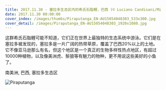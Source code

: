 ```yaml
---
title: 2017.11.30 - 塞拉多生态区内的希氏石脂鲤，巴西 (© Luciano Candisani/Minden Pictures)
date: 2017.11.30 00:00:00
cover_index: /images/thumbs/Piraputanga_EN-AU15054048303_533x300.jpg
cover_detail: /images/Piraputanga_EN-AU15054048303_1920x1080.jpg
---
```


这群希氏石脂鲤可能不知道，它们正在世界上最独特的生态系统中游泳。它们是在塞拉多被发现的，塞拉多是一片广阔的热带草原，覆盖了巴西20%以上的土地。它不像亚马逊那么有名，但这个地区是一个真正的生物多样性热点地区，有超过10000种植物，以及像美洲虎、鬃狼等有魅力的物种，更不用说这些美好的小鱼了。

南美洲, 巴西, 塞拉多生态区

![Piraputanga](/images/Piraputanga_EN-AU15054048303_1920x1080.jpg)
